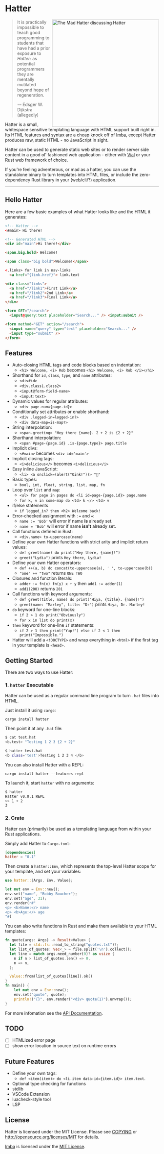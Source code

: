 # Hatter

<img src="./img/rhetoric.jpg" align="right" width="350" alt="The Mad Hatter discussing Hatter" />

> It is practically impossible to teach good programming to students
> that have had a prior exposure to _Hatter_: as potential programmers
> they are mentally mutilated beyond hope of regeneration.
>
> -– Edsger W. Dijkstra (allegedly)

Hatter is a small, whitespace sensitive templating language with HTML
support built right in. Its HTML features and syntax are a cheap
knock off of [Imba], except Hatter produces raw, static HTML - no
JavaScript in sight.

Hatter can be used to generate static web sites or to render server
side content in a good ol' fashioned web application - either with
[Vial] or your Rust web framework of choice.

If you're feeling adventerous, or mad as a hatter, you can use the
standalone binary to turn templates into HTML files, or include the
zero-dependency Rust library in your (web/cli/?) application.

---

## Hello Hatter

Here are a few basic examples of what Hatter looks like and the HTML
it generates:

```html
<!-- Hatter -->
<#main> Hi there!

<!-- Generated HTML -->
<div id="main">Hi there!</div>
```

```html
<span.big.bold> Welcome!

<span class="big bold">Welcome!</span>
```

```html
<.links> for link in nav-links
  <a href="{link.href}"> link.text

<div class="links">
  <a href="/link1">First Link</a>
  <a href="/link2">2nd Link</a>
  <a href="/link3">Final Link</a>
</div>
```

```html
<form GET="/search">
  <input@query:text placeholder="Search..." /> <input:submit />

<form method="GET" action="/search">
  <input name="query" type="text" placeholder="Search..." />
  <input type="submit" />
</form>
```

## Features

- Auto-closing HTML tags and code blocks based on indentation:
  - `<h1> Welcome, <i> Rob` becomes `<h1> Welcome, <i> Rob </i></h1>`
- Shorthand for `id`, `class`, `type`, and `name` attributes:
  - `<div#id>`
  - `<div.class1.class2>`
  - `<input@form-field-name>`
  - `<input:text>`
- Dynamic values for regular attributes:
  - `<div page-num={page.id}>`
- Conditionally set attributes or enable shorthand:
  - `<div .logged-in=logged-in?>`
  - `<div data-map=is-map?>`
- String interpolation:
  - `<span.greeting> "Hey there {name}. 2 + 2 is {2 + 2}"`
- Shorthand interpolation:
  - `<span #page-{page.id} .is-{page.type}> page.title`
- Implicit divs:
  - `<#main>` becomes `<div id='main'>`
- Implicit closing tags:
  - `<i>delicious</>` becomes `<i>delicious</i>`
- Easy inline JavaScript:
  - `<li> <a onclick=(alert("Oink!"))> "🐷"`
- Basic types:
  - `bool, int, float, string, list, map, fn`
- Loop over `list` and `map`:
  - `<ul> for page in pages do <li id=page-{page.id}> page.name`
  - `for k, v in some-map do <td> k </> <td> v`
- if/else statements
  - `if logged_in? then <h2> Welcome back!`
- Error-checked assignment with `:=` and `=`:
  - `name := 'Bob'` will error if name **is** already set.
  - `name = 'Bob'` will error if name **isn't** already set.
- Call functions defined in Rust:
  - `<div.name> to-uppercase(name)`
- Define your own Hatter functions with strict arity and implicit
  return values:
  - `def greet(name) do print("Hey there, {name}!")`
  - `greet("Lydia")` prints `Hey there, Lydia!`
- Define your own Hatter operators:
  - `def ++(a, b) do concat(to-uppercase(a), ' ', to-uppercase(b))`
  - `"one" ++ "two"` returns `ONE TWO`
- Closures and function literals:
  - `adder := fn(x) fn(y) x + y` then `add1 := adder(1)`
  - `add1(200)` returns `201`
- Call functions with keyword arguments:
  - `def greet(title, name) do print("Hiya, {title}. {name}!")`
  - `greet(name: "Marley", title: "Dr")` prints `Hiya, Dr. Marley!`
- `do` keyword for one-line blocks:
  - `if 2 > 1 do print("Obviously")`
  - `for x in list do print(x)`
- `then` keyword for one-line `if` statements:
  - `if 2 > 1 then print("Yup!") else if 2 < 1 then print("Impossible.")`
- Hatter will add a `<!DOCTYPE>` and wrap everything in `<html>` if
  the first tag in your template is `<head>`.

## Getting Started

There are two ways to use Hatter:

### 1. `hatter` Executable

Hatter can be used as a regular command line program to turn `.hat`
files into HTML.

Just install it using `cargo`:

    cargo install hatter

Then point it at any `.hat` file:

```bash
$ cat test.hat
<b.test> "Testing 1 2 3 {2 + 2}"

$ hatter test.hat
<b class='test'>Testing 1 2 3 4 </b>
```

You can also install Hatter with a REPL:

    cargo install hatter --features repl

To launch it, start `hatter` with no arguments:

```bash
$ hatter
Hatter v0.0.1 REPL
>> 1 + 2
3
```

### 2. Crate

Hatter can (primarily) be used as a templating language from within
your Rust applications.

Simply add Hatter to `Cargo.toml`:

```toml
[dependencies]
hatter = "0.1"
```

Then create a `hatter::Env`, which represents the top-level Hatter
scope for your template, and set your variables:

```rust
use hatter::{Args, Env, Value};

let mut env = Env::new();
env.set("name", "Bobby Boucher");
env.set("age", 31);
env.render(r#"
<p> <b>Name:</> name
<p> <b>Age:</> age
"#)
```

You can also write functions in Rust and make them available to your
HTML templates:

```rust
fn quote(args: Args) -> Result<Value> {
  let file = std::fs::read_to_string("quotes.txt")?;
  let list_of_quotes: Vec<_> = file.split('\n').collect();
  let line = match args.need_number(0)? as usize {
    n if n > list_of_quotes.len() => 0,
    n => n,
  };

  Value::from(list_of_quotes[line]).ok()
}
fn main() {
    let mut env = Env::new();
    env.set("quote", quote);
    println!("{}", env.render("<div> quote(1)").unwrap());
}
```

For more infomation see the [API Documentation][api-docs].

## TODO

- [ ] HTMLized error page
- [ ] show error location in source text on runtime errors

## Future Features

- Define your own tags:
  - `def <item(item)> do <li.item data-id={item.id}> item.text`.
- Optional type checking for functions
- stdlib
- VSCode Extension
- luacheck-style tool
- LSP

## License

Hatter is licensed under the MIT License. Please see
[COPYING](COPYING) or <http://opensource.org/licenses/MIT> for details.

[Imba] is licensed under the [MIT License](https://github.com/imba/imba/blob/master/LICENSE).

[imba]: https://imba.io
[vial]: http://github.com/xvxx/vial
[api-docs]: https://docs.rs/hatter/